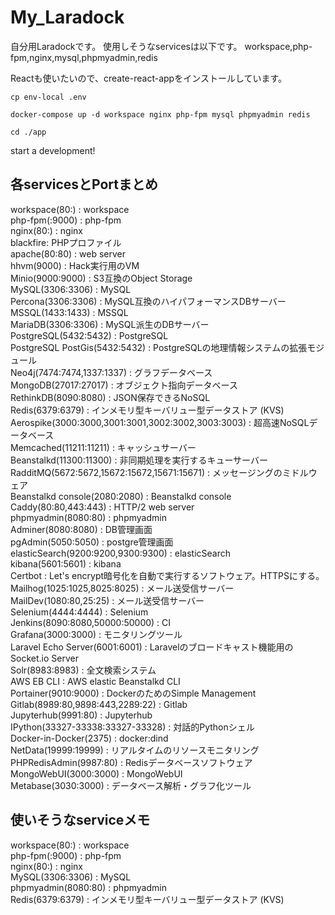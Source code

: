 # My_Laradock
自分用Laradockです。
使用しそうなservicesは以下です。
workspace,php-fpm,nginx,mysql,phpmyadmin,redis

Reactも使いたいので、create-react-appをインストールしています。

```
cp env-local .env
```
```
docker-compose up -d workspace nginx php-fpm mysql phpmyadmin redis
```
```
cd ./app
```
start a development!
## 各servicesとPortまとめ

workspace(80:) : workspace   
php-fpm(:9000) : php-fpm  
nginx(80:) : nginx  
blackfire: PHPプロファイル  
apache(80:80) : web server  
hhvm(9000) : Hack実行用のVM  
Minio(9000:9000) : S3互換のObject Storage  
MySQL(3306:3306) : MySQL  
Percona(3306:3306) : MySQL互換のハイパフォーマンスDBサーバー  
MSSQL(1433:1433) : MSSQL  
MariaDB(3306:3306) : MySQL派生のDBサーバー  
PostgreSQL(5432:5432) : PostgreSQL  
PostgreSQL PostGis(5432:5432) : PostgreSQLの地理情報システムの拡張モジュール  
Neo4j(7474:7474,1337:1337) : グラフデータベース  
MongoDB(27017:27017) : オブジェクト指向データベース  
RethinkDB(8090:8080) : JSON保存できるNoSQL  
Redis(6379:6379) : インメモリ型キーバリュー型データストア (KVS)  
Aerospike(3000:3000,3001:3001,3002:3002,3003:3003) : 超高速NoSQLデータベース  
Memcached(11211:11211) : キャッシュサーバー  
Beanstalkd(11300:11300) : 非同期処理を実行するキューサーバー  
RadditMQ(5672:5672,15672:15672,15671:15671) : メッセージングのミドルウェア  
Beanstalkd console(2080:2080) : Beanstalkd console  
Caddy(80:80,443:443) : HTTP/2 web server  
phpmyadmin(8080:80) : phpmyadmin  
Adminer(8080:8080) : DB管理画面  
pgAdmin(5050:5050) : postgre管理画面  
elasticSearch(9200:9200,9300:9300) : elasticSearch  
kibana(5601:5601) : kibana  
Certbot : Let's encrypt暗号化を自動で実行するソフトウェア。HTTPSにする。  
Mailhog(1025:1025,8025:8025) : メール送受信サーバー  
MailDev(1080:80,25:25) : メール送受信サーバー  
Selenium(4444:4444) : Selenium  
Jenkins(8090:8080,50000:50000) : CI  
Grafana(3000:3000) : モニタリングツール  
Laravel Echo Server(6001:6001) : Laravelのブロードキャスト機能用のSocket.io Server  
Solr(8983:8983) : 全文検索システム  
AWS EB CLI : AWS elastic Beanstalkd CLI  
Portainer(9010:9000) : DockerのためのSimple Management  
Gitlab(8989:80,9898:443,2289:22) : Gitlab  
Jupyterhub(9991:80) : Jupyterhub  
IPython(33327-33338:33327-33328) : 対話的Pythonシェル  
Docker-in-Docker(2375) : docker:dind  
NetData(19999:19999) : リアルタイムのリソースモニタリング  
PHPRedisAdmin(9987:80) : Redisデータベースソフトウェア  
MongoWebUI(3000:3000) : MongoWebUI  
Metabase(3030:3000) : データベース解析・グラフ化ツール  

## 使いそうなserviceメモ
workspace(80:) : workspace  
php-fpm(:9000) : php-fpm  
nginx(80:) : nginx  
MySQL(3306:3306) : MySQL  
phpmyadmin(8080:80) : phpmyadmin  
Redis(6379:6379) : インメモリ型キーバリュー型データストア (KVS)  
